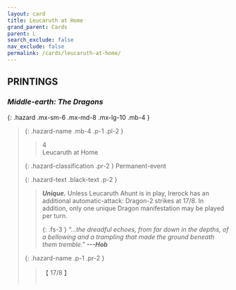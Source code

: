 ```yaml
---
layout: card
title: Leucaruth at Home
grand_parent: Cards
parent: L
search_exclude: false
nav_exclude: false
permalink: /cards/leucaruth-at-home/
---
```


## PRINTINGS


### _Middle-earth: The Dragons_

{: .hazard .mx-sm-6 .mx-md-8 .mx-lg-10 .mb-4 }
> {: .hazard-name .mb-4 .p-1 .pl-2 }
> > <div class="hazard-mp">4</div>
> > <div class="card-name">Leucaruth at Home</div>
>
> {: .hazard-classification .pr-2 }
> Permanent-event
>
> {: .hazard-text .black-text .p-2 }
> > _**Unique.**_ Unless Leucaruth Ahunt is in play, Irerock has an additional automatic-attack: Dragon-2 strikes at 17/8. In addition, only one unique Dragon manifestation may be played per turn. 
> > 
> > {: .fs-3 } 
> > _“...the dreadful echoes, from far down in the depths, of a bellowing and a trampling that made the ground beneath them tremble."_ ***---&#65279;Hob*** 
>
> {: .hazard-name .p-1 .pr-2 }
> > <div class="card-shield">【 17/8 】</div>
> > <div class="card-corruption">&nbsp;</div>
